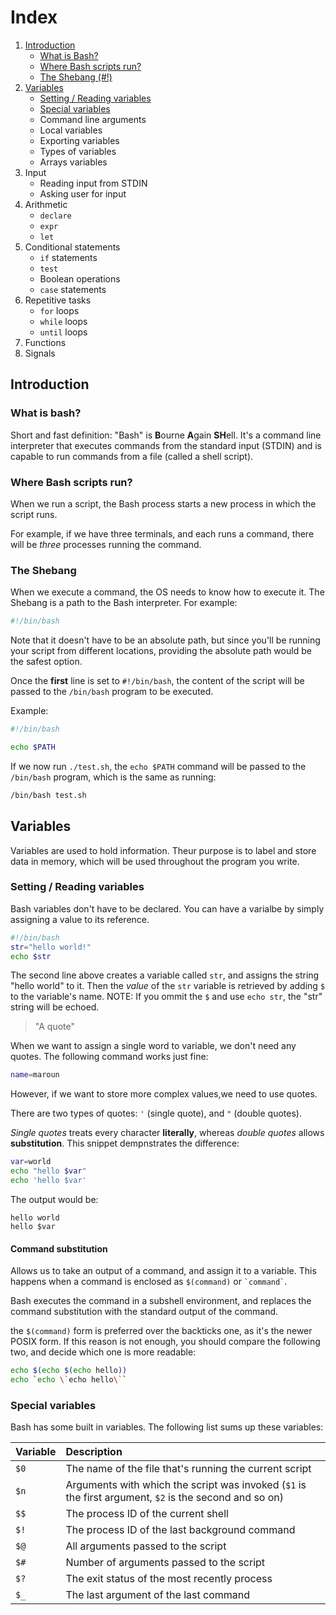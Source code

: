 # Index

1. [Introduction](#introduction)
    * [What is Bash?](#what-is-bash)
    * [Where Bash scripts run?](#where-bash-scripts-run)
    * [The Shebang (#!)](#the-shebang)
1. [Variables](#variables)
    * [Setting / Reading variables](#setting--reading-variables)
    * [Special variables](#special-variables)
    * Command line arguments
    * Local variables
    * Exporting variables
    * Types of variables
    * Arrays variables
2. Input
    * Reading input from STDIN
    * Asking user for input
3. Arithmetic
    * `declare`
    * `expr`
    * `let`
4.  Conditional statements
    * `if` statements
    * `test`
    * Boolean operations
    * `case` statements
5. Repetitive tasks
    * `for` loops
    * `while` loops
    * `until` loops
6. Functions
7. Signals


## Introduction

### What is bash?

Short and fast definition: "Bash" is **B**ourne **A**gain **SH**ell. It's a command line interpreter that executes commands from the standard input (STDIN) and is capable to run commands from a file (called a shell script).

### Where Bash scripts run?

When we run a script, the Bash process starts a new process in which the script runs.

For example, if we have three terminals, and each runs a command, there will be *three* processes running the command.

### The Shebang

When we execute a command, the OS needs to know how to execute it. The Shebang is a path to the Bash interpreter. For example:

```bash
#!/bin/bash
```

Note that it doesn't have to be an absolute path, but since you'll be running your script from different locations, providing the absolute path would be the safest option.

Once the **first** line is set to `#!/bin/bash`, the content of the script will be passed to the `/bin/bash` program to be executed.

Example:

```bash
#!/bin/bash

echo $PATH
```

If we now run  `./test.sh`, the `echo $PATH` command will be passed to the `/bin/bash` program, which is the same as running:

```bash
/bin/bash test.sh
```

## Variables

Variables are used to hold information. Theur purpose is to label and store data in memory, which will be used throughout the program you write.

### Setting / Reading variables

Bash variables don't have to be declared. You can have a varialbe by simply assigning a value to its reference.

```bash
#!/bin/bash
str="hello world!"
echo $str
```

The second line above creates a variable called `str`, and assigns the string "hello world" to it. Then the *value* of the `str` variable is retrieved by adding `$` to the variable's name. NOTE: If you ommit the `$` and use `echo str`, the "str" string will be echoed.

> "A quote"

When we want to assign a single word to variable, we don't need any quotes. The following command works just fine:

```bash
name=maroun
```

However, if we want to store more complex values,we need to use quotes.

There are two types of quotes: `'` (single quote), and `"` (double quotes).

*Single quotes* treats every character **literally**, whereas *double quotes* allows **substitution**. This snippet dempnstrates the difference:

```bash
var=world
echo "hello $var"
echo 'hello $var'
```

The output would be:

```
hello world
hello $var
```


#### Command substitution

Allows us to take an output of a command, and assign it to a variable. This happens when a command is enclosed as `$(command)` or `` `command` ``.

Bash executes the command in a subshell environment, and replaces the command substitution with the standard output of the command.

the `$(command)` form is preferred over the backticks one, as it's the newer POSIX form. If this reason is not enough, you should compare the following two, and decide which one is more readable:

```bash
echo $(echo $(echo hello))
echo `echo \`echo hello\``
```

### Special variables

Bash has some built in variables. The following list sums up these variables:

| Variable | Description   |
| :---     | :---          |
| `$0`     | The name of the file that's running the current script |
| `$n`     | Arguments with which the script was invoked (`$1` is the first argument, `$2` is the second and so on)  |
| `$$`     | The process ID of the current shell  |
| `$!`     | The process ID of the last background command  |
| `$@`     | All arguments passed to the script  |
| `$#`     | Number of arguments passed to the script  |
| `$?`     | The exit status of the most recently process  |
| `$_`     | The last argument of the last command  |